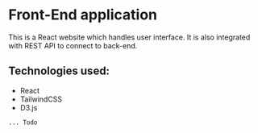 # Front-End application

This is a React website which handles user interface. It is also integrated with REST API to connect to back-end.

## Technologies used:

-   React
-   TailwindCSS
-   D3.js

`... Todo`
